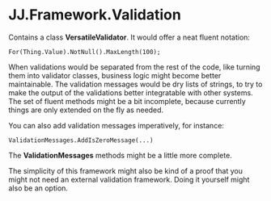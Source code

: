 ﻿JJ.Framework.Validation
=======================

Contains a class __VersatileValidator__. It would offer a neat fluent notation:

	For(Thing.Value).NotNull().MaxLength(100);

When validations would be separated from the rest of the code, like turning them into validator classes, 
business logic might become better maintainable. The validation messages would be dry lists of strings, 
to try to make the output of the validations better integratable with other systems. 
The set of fluent methods might be a bit incomplete, because currently things are only extended on the fly as needed. 

You can also add validation messages imperatively, for instance:

	ValidationMessages.AddIsZeroMessage(...)

The __ValidationMessages__ methods might be a little more complete.

The simplicity of this framework might also be kind of a proof that you might not need an external validation framework. Doing it yourself might also be an option.